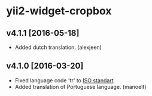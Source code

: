 yii2-widget-cropbox
===================

v4.1.1 [2016-05-18]
-------------------

- Added dutch translation. (alexjeen)

v4.1.0 [2016-03-20]
-------------------

- Fixed language code 'tr' to [ISO standart](https://www.iso.org/obp/ui/#iso:code:3166:TR).
- Added translation of Portuguese language. (manoelt)
